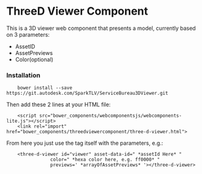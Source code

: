 
ThreeD Viewer Component
=====================

This is a 3D viewer web component that presents a model, currently based on 3 parameters:

* AssetID
* AssetPreviews
* Color(optional)

### Installation

		bower install --save https://git.autodesk.com/SparkTLV/ServiceBureau3DViewer.git

Then add these 2 lines at your HTML file:

        <script src="bower_components/webcomponentsjs/webcomponents-lite.js"></script>
        <link rel="import" href="bower_components/threedviewercomponent/three-d-viewer.html">

From here you just use the tag itself with the parameters, e.g.:

        <three-d-viewer id="viewer" asset-data-id=" *assetId Here* "
                    color=" *hexa color here, e.g. ff0000* "
                    previews=' *arrayOfAssetPreviews* '></three-d-viewer>
